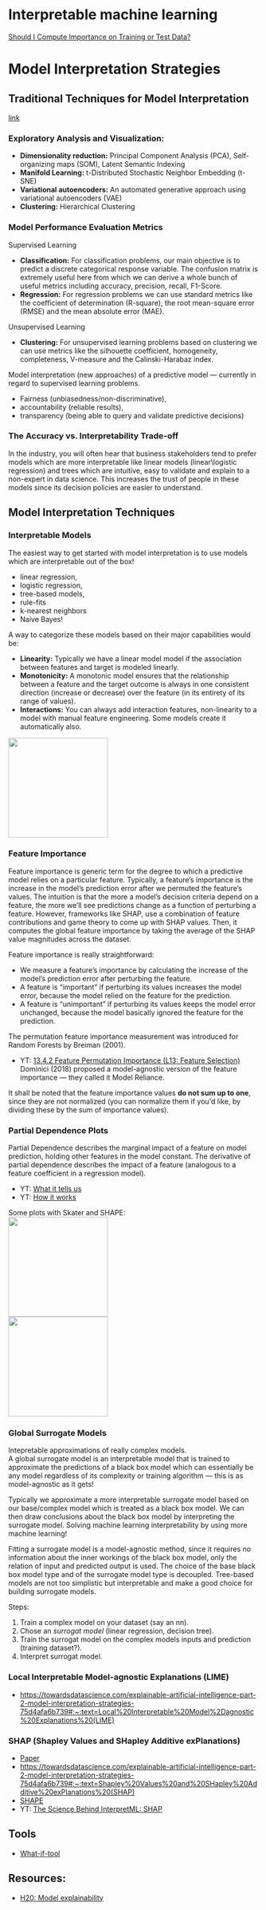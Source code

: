 # Interpretable machine learning
[Should I Compute Importance on Training or Test Data?](https://christophm.github.io/interpretable-ml-book/feature-importance.html#feature-importance-data)

# Model Interpretation Strategies
## Traditional Techniques for Model Interpretation
[link](https://towardsdatascience.com/explainable-artificial-intelligence-part-2-model-interpretation-strategies-75d4afa6b739)

### Exploratory Analysis and Visualization:
- **Dimensionality reduction:** Principal Component Analysis (PCA), Self-organizing maps (SOM), Latent Semantic Indexing
- **Manifold Learning:** t-Distributed Stochastic Neighbor Embedding (t-SNE)
- **Variational autoencoders:** An automated generative approach using variational autoencoders (VAE)
- **Clustering:** Hierarchical Clustering

### Model Performance Evaluation Metrics
Supervised Learning 
- **Classification:** For classification problems, our main objective is to predict a discrete categorical response variable. The confusion matrix is extremely useful here from which we can derive a whole bunch of useful metrics including accuracy, precision, recall, F1-Score.
- **Regression:** For regression problems we can use standard metrics like the coefficient of determination (R-square), the root mean-square error (RMSE) and the mean absolute error (MAE).  

Unsupervised Learning
- **Clustering:** For unsupervised learning problems based on clustering we can use metrics like the silhouette coefficient, homogeneity, completeness, V-measure and the Calinski-Harabaz index.

Model interpretation (new approaches) of a predictive model — currently in regard to supervised learning problems. 
- Fairness (unbiasedness/non-discriminative), 
- accountability (reliable results), 
- transparency (being able to query and validate predictive decisions) 

### The Accuracy vs. Interpretability Trade-off
In the industry, you will often hear that business stakeholders tend to prefer models which are more interpretable like linear models (linear\logistic regression) and trees which are intuitive, easy to validate and explain to a non-expert in data science. This increases the trust of people in these models since its decision policies are easier to understand.

## Model Interpretation Techniques

### Interpretable Models
The easiest way to get started with model interpretation is to use models which are interpretable out of the box!
- linear regression, 
- logistic regression, 
- tree-based models, 
- rule-fits
- k-nearest neighbors
- Naive Bayes!

A way to categorize these models based on their major capabilities would be:
- **Linearity:** Typically we have a linear model model if the association between features and target is modeled linearly.
- **Monotonicity:** A monotonic model ensures that the relationship between a feature and the target outcome is always in one consistent direction (increase or decrease) over the feature (in its entirety of its range of values).
- **Interactions:** You can always add interaction features, non-linearity to a model with manual feature engineering. Some models create it automatically also.

<img height=200 src="https://miro.medium.com/max/4800/1*ngphhpGUlZMuc6Z6zXnICg.png" />

### Feature Importance
Feature importance is generic term for the degree to which a predictive model relies on a particular feature. Typically, a feature’s importance is the increase in the model’s prediction error after we permuted the feature’s values.
The intuition is that the more a model’s decision criteria depend on a feature, the more we’ll see predictions change as a function of perturbing a feature. However, frameworks like SHAP, use a combination of feature contributions and game theory to come up with SHAP values. Then, it computes the global feature importance by taking the average of the SHAP value magnitudes across the dataset.  


Feature importance is really straightforward:
- We measure a feature’s importance by calculating the increase of the model’s prediction error after perturbing the feature.
- A feature is “important” if perturbing its values increases the model error, because the model relied on the feature for the prediction.
- A feature is “unimportant” if perturbing its values keeps the model error unchanged, because the model basically ignored the feature for the prediction.

The permutation feature importance measurement was introduced for Random Forests by Breiman (2001).  
- YT: [13.4.2 Feature Permutation Importance (L13: Feature Selection)](https://www.youtube.com/watch?v=VUvShOEFdQo&ab_channel=SebastianRaschka)
Dominici (2018) proposed a model-agnostic version of the feature importance — they called it Model Reliance.

It shall be noted that the feature importance values **do not sum up to one**, since they are not normalized (you can normalize them if you'd like, by dividing these by the sum of importance values).

### Partial Dependence Plots
Partial Dependence describes the marginal impact of a feature on model prediction, holding other features in the model constant. The derivative of partial dependence describes the impact of a feature (analogous to a feature coefficient in a regression model). 
- YT: [What it tells us](https://www.youtube.com/watch?v=cmHfEMAJAcM&ab_channel=Dataiku)
- YT: [How it works](https://youtu.be/21QAKe2PDkk?t=45)
  
Some plots with Skater and SHAPE:  
<img height=200 src="https://miro.medium.com/max/4800/1*ThFbVhMWnPRFJ80DpLqdCg.png" />  
<img height=200 src="https://miro.medium.com/max/4800/1*-CV-2hWUXDNk_dslMB6syQ.png" />

### Global Surrogate Models
Intepretable approximations of really complex models.  
A global surrogate model is an interpretable model that is trained to approximate the predictions of a black box model which can essentially be any model regardless of its complexity or training algorithm — this is as model-agnostic as it gets!

Typically we approximate a more interpretable surrogate model based on our base/complex model which is treated as a black box model. We can then draw conclusions about the black box model by interpreting the surrogate model. Solving machine learning interpretability by using more machine learning!

Fitting a surrogate model is a model-agnostic method, since it requires no information about the inner workings of the black box model, only the relation of input and predicted output is used. The choice of the base black box model type and of the surrogate model type is decoupled. Tree-based models are not too simplistic but interpretable and make a good choice for building surrogate models.

Steps:
1. Train a complex model on your dataset (say an nn).
2. Chose an *surrogat model* (linear regression, decision tree).
3. Train the surrogat model on the complex models inputs and prediction (training dataset?).
4. Interpret surrogat model.

### Local Interpretable Model-agnostic Explanations (LIME)
- https://towardsdatascience.com/explainable-artificial-intelligence-part-2-model-interpretation-strategies-75d4afa6b739#:~:text=Local%20Interpretable%20Model%2Dagnostic%20Explanations%20(LIME)

### SHAP (Shapley Values and SHapley Additive exPlanations)
- [Paper](https://dl.acm.org/doi/10.5555/3295222.3295230)
- https://towardsdatascience.com/explainable-artificial-intelligence-part-2-model-interpretation-strategies-75d4afa6b739#:~:text=Shapley%20Values%20and%20SHapley%20Additive%20exPlanations%20(SHAP)
- [SHAPE](https://towardsdatascience.com/shap-explain-any-machine-learning-model-in-python-24207127cad7)
- YT: [The Science Behind InterpretML: SHAP](https://www.youtube.com/watch?v=-taOhqkiuIo&ab_channel=MicrosoftDeveloper)


## Tools
- [What-if-tool](https://github.com/pair-code/what-if-tool)


## Resources:
- [H20: Model explainability](https://docs.h2o.ai/h2o/latest-stable/h2o-docs/explain.html#output-explanations)